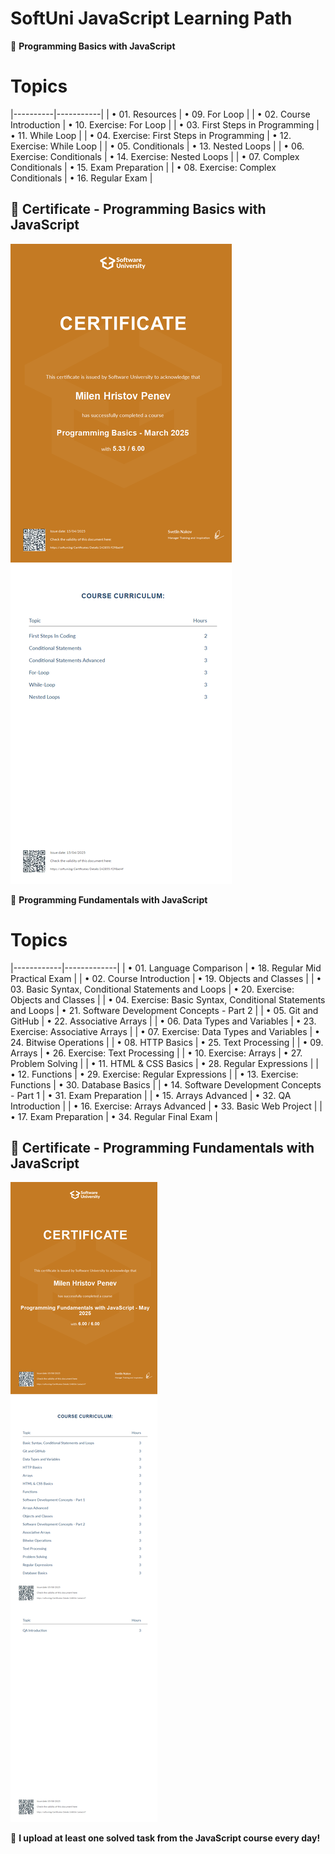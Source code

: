 # SoftUni JavaScript Learning Path
📂 **Programming Basics with JavaScript**

# Topics
|----------|-----------|
| • 01. Resources | • 09. For Loop |
| • 02. Course Introduction | • 10. Exercise: For Loop |
| • 03. First Steps in Programming | • 11. While Loop |
| • 04. Exercise: First Steps in Programming | • 12. Exercise: While Loop |
| • 05. Conditionals | • 13. Nested Loops |
| • 06. Exercise: Conditionals | • 14. Exercise: Nested Loops |
| • 07. Complex Conditionals | • 15. Exam Preparation |
| • 08. Exercise: Complex Conditionals | • 16. Regular Exam |
 

## 📜 Certificate - Programming Basics with JavaScript

![My JS Basics Certificate](https://github.com/penevmtv/SoftUni/blob/main/js-certificates/Programming%20Basics%20-%20March%202025%20-%20Certificate.jpeg)

📂 **Programming Fundamentals with JavaScript**

# Topics
|------------|-------------|
| • 01. Language Comparison | • 18. Regular Mid Practical Exam |
| • 02. Course Introduction | • 19. Objects and Classes |
| • 03. Basic Syntax, Conditional Statements and Loops | • 20. Exercise: Objects and Classes |
| • 04. Exercise: Basic Syntax, Conditional Statements and Loops | • 21. Software Development Concepts - Part 2 |
| • 05. Git and GitHub | • 22. Associative Arrays |
| • 06. Data Types and Variables | • 23. Exercise: Associative Arrays |
| • 07. Exercise: Data Types and Variables | • 24. Bitwise Operations |
| • 08. HTTP Basics | • 25. Text Processing |
| • 09. Arrays | • 26. Exercise: Text Processing |
| • 10. Exercise: Arrays | • 27. Problem Solving |
| • 11. HTML & CSS Basics | • 28. Regular Expressions |
| • 12. Functions | • 29. Exercise: Regular Expressions |
| • 13. Exercise: Functions | • 30. Database Basics |
| • 14. Software Development Concepts - Part 1 | • 31. Exam Preparation |
| • 15. Arrays Advanced | • 32. QA Introduction |
| • 16. Exercise: Arrays Advanced | • 33. Basic Web Project |
| • 17. Exam Preparation | • 34. Regular Final Exam |


## 📜 Certificate - Programming Fundamentals with JavaScript

![My JS Fundamentals Certificate](https://github.com/penevmtv/SoftUni/blob/main/js-certificates/Programming%20Fundamentals%20with%20JavaScript%20-%20May%202025%20-%20Certificate.jpeg)

🚀 **I upload at least one solved task from the JavaScript course every day!**
